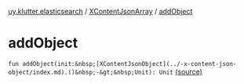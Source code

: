[uy.klutter.elasticsearch](../index.md) / [XContentJsonArray](index.md) / [addObject](.)


# addObject
`fun addObject(init:&nbsp;[XContentJsonObject](../-x-content-json-object/index.md).()&nbsp;-&gt;&nbsp;Unit): Unit` [(source)](https://github.com/kohesive/klutter/blob/master/elasticsearch-jdk7/src/main/kotlin/uy/klutter/elasticsearch/XContent.kt#L118)



